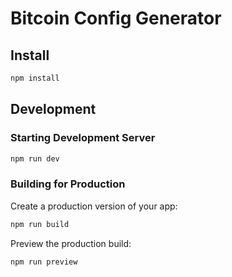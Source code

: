 # Bitcoin Config Generator

## Install

```bash
npm install
```

## Development

### Starting Development Server

```bash
npm run dev
```

### Building for Production

Create a production version of your app:

```bash
npm run build
```

Preview the production build:

```bash
npm run preview
```
